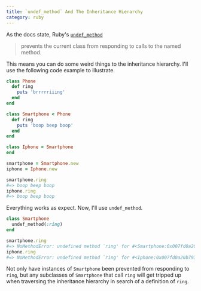```yaml
---
title: `undef_method` And The Inheritance Hierarchy
category: ruby
---
```


As the docs state, Ruby's
[`undef_method`](http://ruby-doc.org/core-2.2.0/Module.html#method-i-undef_method)

> prevents the current class from responding to calls to the named method.

This means you can do some weird things to the inheritance hierarchy. I'll
use the following code example to illustrate.

```ruby
class Phone
  def ring
    puts 'brrrrriiing'
  end
end

class Smartphone < Phone
  def ring
    puts 'boop beep boop'
  end
end

class Iphone < Smartphone
end

smartphone = Smartphone.new
iphone = Iphone.new

smartphone.ring
#=> boop beep boop
iphone.ring
#=> boop beep boop
```

Everything works as expect. Now, I'll use `undef_method`.

```ruby
class Smartphone
  undef_method(:ring)
end

smartphone.ring
#=> NoMethodError: undefined method `ring' for #<Smartphone:0x007fd0a20b7960>
iphone.ring
#=> NoMethodError: undefined method `ring' for #<Iphone:0x007fd0a20b7938>
```

Not only have instances of `Smartphone` been prevented from responding to
`ring`, but any subclasses of `Smartphone` that call `ring` will get tripped
up when traversing the inheritance hierarchy in search of a definition of
`ring`.

